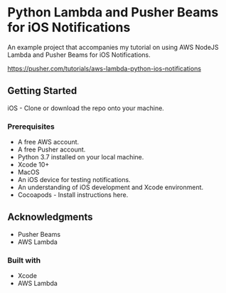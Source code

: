 # Python Lambda and Pusher Beams for iOS Notifications

An example project that accompanies my tutorial on using AWS NodeJS Lambda and Pusher Beams for iOS Notifications.

https://pusher.com/tutorials/aws-lambda-python-ios-notifications

## Getting Started

iOS - Clone or download the repo onto your machine.

### Prerequisites

* A free AWS account.
* A free Pusher account.
* Python 3.7 installed on your local machine.
* Xcode 10+
* MacOS
* An iOS device for testing notifications.
* An understanding of iOS development and Xcode environment.
* Cocoapods - Install instructions here.

## Acknowledgments

* Pusher Beams
* AWS Lambda

### Built with
* Xcode
* AWS Lambda
